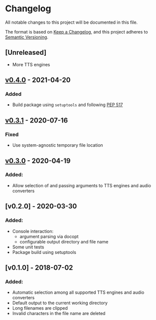 # Changelog

All notable changes to this project will be documented in this file.

The format is based on [Keep a Changelog](https://keepachangelog.com/en/1.0.0/),
and this project adheres to [Semantic Versioning](https://semver.org/spec/v2.0.0.html).

## [Unreleased]
- More TTS engines

##	[v0.4.0] - 2021-04-20
###	Added
- Build package using `setuptools` and following [PEP 517](https://www.python.org/dev/peps/pep-0517/)

##	[v0.3.1] - 2020-07-16
###	Fixed
- Use system-agnostic temporary file location

##	[v0.3.0] - 2020-04-19
###	Added:
- Allow selection of and passing arguments to TTS engines and audio converters

##	[v0.2.0] - 2020-03-30
###	Added:
- Console interaction:
    - argument parsing via docopt
    - configurable output directory and file name
- Some unit tests
- Package build using setuptools

## [v0.1.0] - 2018-07-02
###	Added:
- Automatic selection among all supported TTS engines and audio converters
- Default output to the current working directory
- Long filenames are clipped
- Invalid characters in the file name are deleted

[v0.4.0]: https://github.com/Bugzey/speak-to-file/releases/tag/v0.4.0

[v0.3.1]: https://github.com/Bugzey/speak-to-file/releases/tag/v0.3.1

[v0.3.0]: https://github.com/Bugzey/speak-to-file/releases/tag/v0.3.0

